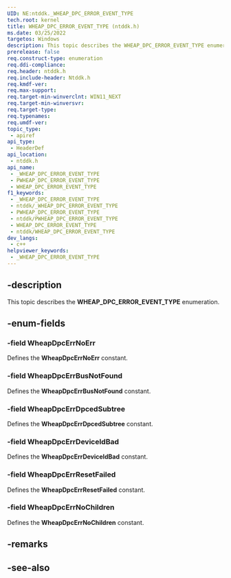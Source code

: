 ```yaml
---
UID: NE:ntddk._WHEAP_DPC_ERROR_EVENT_TYPE
tech.root: kernel
title: WHEAP_DPC_ERROR_EVENT_TYPE (ntddk.h)
ms.date: 03/25/2022
targetos: Windows
description: This topic describes the WHEAP_DPC_ERROR_EVENT_TYPE enumeration.
prerelease: false
req.construct-type: enumeration
req.ddi-compliance: 
req.header: ntddk.h
req.include-header: Ntddk.h
req.kmdf-ver: 
req.max-support: 
req.target-min-winverclnt: WIN11_NEXT
req.target-min-winversvr: 
req.target-type: 
req.typenames: 
req.umdf-ver: 
topic_type:
 - apiref
api_type:
 - HeaderDef
api_location:
 - ntddk.h
api_name:
 - _WHEAP_DPC_ERROR_EVENT_TYPE
 - PWHEAP_DPC_ERROR_EVENT_TYPE
 - WHEAP_DPC_ERROR_EVENT_TYPE
f1_keywords:
 - _WHEAP_DPC_ERROR_EVENT_TYPE
 - ntddk/_WHEAP_DPC_ERROR_EVENT_TYPE
 - PWHEAP_DPC_ERROR_EVENT_TYPE
 - ntddk/PWHEAP_DPC_ERROR_EVENT_TYPE
 - WHEAP_DPC_ERROR_EVENT_TYPE
 - ntddk/WHEAP_DPC_ERROR_EVENT_TYPE
dev_langs:
 - c++
helpviewer_keywords:
 - _WHEAP_DPC_ERROR_EVENT_TYPE
---
```


## -description

This topic describes the **WHEAP_DPC_ERROR_EVENT_TYPE** enumeration.

## -enum-fields

### -field WheapDpcErrNoErr

Defines the **WheapDpcErrNoErr** constant.

### -field WheapDpcErrBusNotFound

Defines the **WheapDpcErrBusNotFound** constant.

### -field WheapDpcErrDpcedSubtree

Defines the **WheapDpcErrDpcedSubtree** constant.

### -field WheapDpcErrDeviceIdBad

Defines the **WheapDpcErrDeviceIdBad** constant.

### -field WheapDpcErrResetFailed

Defines the **WheapDpcErrResetFailed** constant.

### -field WheapDpcErrNoChildren

Defines the **WheapDpcErrNoChildren** constant.

## -remarks

## -see-also
